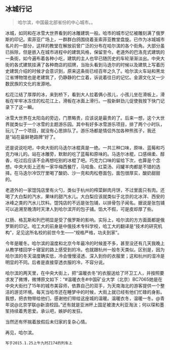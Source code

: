 ## 冰城行记

>哈尔滨，中国最北部省份的中心城市。。

冰城，如同和在冰雪大世界看到的冰雕建筑一般。哈市的城市记忆被雕刻满了俄罗斯的印记。索菲亚广场上，一群群白鸽围绕着圣索菲亚教堂盘旋。已作为冰城城市名片的一部分，这样的教堂在解放前曾广泛的分布在哈尔滨的各个街角。大部分虽已拆除，但是嵌入在城市进程中的建筑风格，保留至今。老道外的巴洛克式建筑的一条街，如今遍布着各种小吃，建筑的主人也早已随历史的车轮渐渐淡出。中央大街的各式建筑挂满了各种商店的招牌，当抬头看到马迭尔的时候以及建筑上写着历史建筑介绍的时候才会意识到，原来这条街已经百年之久了。哈尔滨火车站和黑龙江省博物馆也是老建筑了，仍静静的伫立着，诉说着往日的记忆。金源文化又一少数民族的文化的发源地。

松花江结了厚厚的冰，来到桥下，看到大人拉着俩小孩儿，小孩儿坐在滑板上，滑板在牢牢冰冻住的松花江上，滑板在冰面上滑行。一股新鲜劲儿促使我按下快门记录下了这一瞬。

冰雪大世界在太阳岛的旁边，门票略贵，应该说是最贵的了。后来一想，这个大世界就类似于一个冰雪的主题游乐园。其中有好多冰雪游乐项目，排了两个小时队，玩儿了一个项目，就没有心思排队了。游乐场都是情侣外加各种熊孩子，我还是“站在最鲜艳路牌”好了。

还是说说吃吧，中央大街的马迭尔冰棍真是一绝。一共三种口味，原味、蓝莓和巧克力味儿的。站在冰雕旁，默默的吃了蓝莓和原味的。马迭尔冰棍，口感绵柔、醇香，吃过后应该不会再想吃别的冰棍了吧。巧克力口味的留给下次，也算是个念想。中央大街上还有一家华梅西餐厅，马哈鱼、红菜汤、闷罐羊肉都是不错的选择。在马迭尔冷饮厅里喝了酸奶、沙一克和肉松卷面包，面包很厚实，酸奶甜甜的。

老道外的一家馄饨店里有火勺，类似于杭州的榨菜鲜肉月饼，不过里面只有肉。还喝了大白梨的汽水，果味的甜汽水儿。大白梨应该就类似于北京的北冰洋、西安的冰峰之类的汽水儿饮料。馄饨店的不远是张包铺，以排骨包子闻名。据说是张包铺可以追溯至晚清时天津人到哈尔滨开的包子铺。馅大不假，可是皮却厚了些。

红肠、格瓦斯和列巴明显是受了俄罗斯的影响。实际上，哈尔滨的方方面面都是俄罗斯的印记。哈工大的前身是中俄技术专科学校，哈工大的翻译是“技术的研究机构”，足见这所名校的前世今生——“规格严格，功夫到家”。

今年是暖冬。哈尔滨的温度和北京今年最冷的时候差不多，甚至没还有几天我晚上从教学楼回学十寝室的路上感受到的冷。也就跟杭州一般冬天类似。区别是，因为哈尔滨的冬天温度确实低，冷会慢慢浸透、深入到你的衣服里；这和杭州的湿冷是明显的不同。后者是直接穿透衣服的冷，不容分说。

哈尔滨的两天里，在中央大街上，把“温暖衣冬”的衣服送给了环卫工人，并按照要求发了微博，微博原文如下：“#温暖衣冬#中国矿业大学（北京）BC7065她是在中央大街扫了15年的城市美容师，依靠自己的双手，为天南海北的游客提供一个整洁的游览环境。每天当哈市还在睡梦中的时候，大街上就已经有他们忙碌的身影。我想，把衣物带给他们，感谢他们带给这座城的温暖。温暖衣冬，温暖一冬。@青年说@北京学联@新浪校园。”还有就是亚洲杯上国足被澳大利亚淘汰；何以琛和墨笙持续着秀恩爱。承认吧，嫉妒的发狂。

当然还有怀揣着放假后未归家的复杂心情。

再见，哈尔滨。

 

    写于2015.1.25上午九时Z174的列车上
